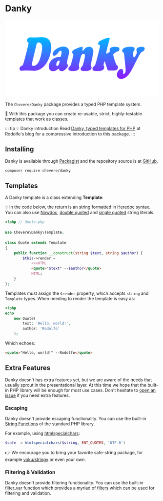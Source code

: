 # Danky

![Danky](../src/packages/danky/danky-logo.svg)

The `Chevere/Danky` package provides a typed PHP template system.

👏 With this package you can create re-usable, strict, highly-testable templates that work as classes.

::: tip 💡 Danky introduction
 Read [Danky, typed templates for PHP](https://rodolfoberrios.com/2022/04/17/danky-typed-templates-php/) at Rodolfo's blog for a compressive introduction to this package.
:::

## Installing

Danky is available through [Packagist](https://packagist.org/packages/chevere/danky) and the repository source is at [GitHub](https://github.com/chevere/danky).

```sh
composer require chevere/danky
```

## Templates

A Danky template is a class extending **Template**:

💡 In the code below, the return is an string formatted in [Heredoc](https://www.php.net/manual/en/language.types.string.php#language.types.string.syntax.heredoc) syntax. You can also use [Nowdoc](https://www.php.net/manual/en/language.types.string.php#language.types.string.syntax.nowdoc), [double quoted](https://www.php.net/manual/en/language.types.string.php#language.types.string.syntax.double) and [single quoted](https://www.php.net/manual/en/language.types.string.php#language.types.string.syntax.single) string literals.

```php
<?php // Quote.php

use Chevere\Danky\Template;

class Quote extends Template
{
    public function __construct(string $text, string $author) {
        $this->render =
            <<<HTML
            <quote>"$text" --$author</quote>
            HTML;
    }
};
```

Templates must assign the `$render` property, which accepts `string` and `Template` types. When needing to render the template is easy as:

```php
<?php
echo
    new Quote(
        text: 'Hello, world!',
        author: 'Rodolfo'
    );
```

Which echoes:

```html
<quote>"Hello, world!" --Rodolfo</quote>
```

## Extra Features

Danky doesn't has extra features yet, but we are aware of the needs that usually sprout in the presentational layer. At this time we hope that the built-in PHP library will be enough for most use cases. Don't hesitate to [open an issue](https://github.com/chevere/danky/issues/new) if you need extra features.

### Escaping

Danky doesn't provide escaping functionality. You can use the built-in [String Functions](https://www.php.net/manual/en/ref.strings.php) of the standard PHP library.

For example, using [htmlspecialchars](https://www.php.net/manual/en/function.htmlspecialchars.php):

```php
$safe  = htmlspecialchars($string, ENT_QUOTES, 'UTF-8')
```

👉 We encourage you to bring your favorite safe-string package, for example [voku/stringy](https://packagist.org/packages/voku/stringy) or even your own.

### Filtering & Validation

Danky doesn't provide filtering functionality. You can use the built-in [filter_var](https://www.php.net/manual/en/function.filter-var.php) function which provides a myriad of [filters](https://www.php.net/manual/en/filter.filters.php) which can be used for filtering and validation.
